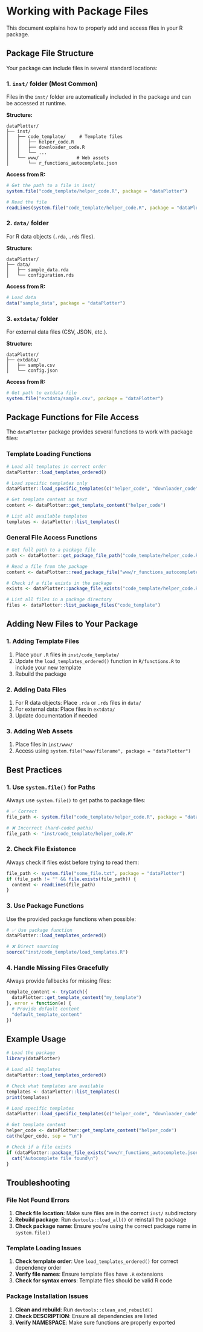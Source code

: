 # Working with Package Files

This document explains how to properly add and access files in your R package.

## Package File Structure

Your package can include files in several standard locations:

### 1. `inst/` folder (Most Common)
Files in the `inst/` folder are automatically included in the package and can be accessed at runtime.

**Structure:**
```
dataPlotter/
├── inst/
│   ├── code_template/     # Template files
│   │   ├── helper_code.R
│   │   ├── downloader_code.R
│   │   └── ...
│   └── www/              # Web assets
│       └── r_functions_autocomplete.json
```

**Access from R:**
```r
# Get the path to a file in inst/
system.file("code_template/helper_code.R", package = "dataPlotter")

# Read the file
readLines(system.file("code_template/helper_code.R", package = "dataPlotter"))
```

### 2. `data/` folder
For R data objects (`.rda`, `.rds` files).

**Structure:**
```
dataPlotter/
├── data/
│   ├── sample_data.rda
│   └── configuration.rds
```

**Access from R:**
```r
# Load data
data("sample_data", package = "dataPlotter")
```

### 3. `extdata/` folder
For external data files (CSV, JSON, etc.).

**Structure:**
```
dataPlotter/
├── extdata/
│   ├── sample.csv
│   └── config.json
```

**Access from R:**
```r
# Get path to extdata file
system.file("extdata/sample.csv", package = "dataPlotter")
```

## Package Functions for File Access

The `dataPlotter` package provides several functions to work with package files:

### Template Loading Functions

```r
# Load all templates in correct order
dataPlotter::load_templates_ordered()

# Load specific templates only
dataPlotter::load_specific_templates(c("helper_code", "downloader_code"))

# Get template content as text
content <- dataPlotter::get_template_content("helper_code")

# List all available templates
templates <- dataPlotter::list_templates()
```

### General File Access Functions

```r
# Get full path to a package file
path <- dataPlotter::get_package_file_path("code_template/helper_code.R")

# Read a file from the package
content <- dataPlotter::read_package_file("www/r_functions_autocomplete.json")

# Check if a file exists in the package
exists <- dataPlotter::package_file_exists("code_template/helper_code.R")

# List all files in a package directory
files <- dataPlotter::list_package_files("code_template")
```

## Adding New Files to Your Package

### 1. Adding Template Files

1. Place your `.R` files in `inst/code_template/`
2. Update the `load_templates_ordered()` function in `R/functions.R` to include your new template
3. Rebuild the package

### 2. Adding Data Files

1. For R data objects: Place `.rda` or `.rds` files in `data/`
2. For external data: Place files in `extdata/`
3. Update documentation if needed

### 3. Adding Web Assets

1. Place files in `inst/www/`
2. Access using `system.file("www/filename", package = "dataPlotter")`

## Best Practices

### 1. Use `system.file()` for Paths
Always use `system.file()` to get paths to package files:

```r
# ✅ Correct
file_path <- system.file("code_template/helper_code.R", package = "dataPlotter")

# ❌ Incorrect (hard-coded paths)
file_path <- "inst/code_template/helper_code.R"
```

### 2. Check File Existence
Always check if files exist before trying to read them:

```r
file_path <- system.file("some_file.txt", package = "dataPlotter")
if (file_path != "" && file.exists(file_path)) {
  content <- readLines(file_path)
}
```

### 3. Use Package Functions
Use the provided package functions when possible:

```r
# ✅ Use package function
dataPlotter::load_templates_ordered()

# ❌ Direct sourcing
source("inst/code_template/load_templates.R")
```

### 4. Handle Missing Files Gracefully
Always provide fallbacks for missing files:

```r
template_content <- tryCatch({
  dataPlotter::get_template_content("my_template")
}, error = function(e) {
  # Provide default content
  "default_template_content"
})
```

## Example Usage

```r
# Load the package
library(dataPlotter)

# Load all templates
dataPlotter::load_templates_ordered()

# Check what templates are available
templates <- dataPlotter::list_templates()
print(templates)

# Load specific templates
dataPlotter::load_specific_templates(c("helper_code", "downloader_code"))

# Get template content
helper_code <- dataPlotter::get_template_content("helper_code")
cat(helper_code, sep = "\n")

# Check if a file exists
if (dataPlotter::package_file_exists("www/r_functions_autocomplete.json")) {
  cat("Autocomplete file found\n")
}
```

## Troubleshooting

### File Not Found Errors

1. **Check file location**: Make sure files are in the correct `inst/` subdirectory
2. **Rebuild package**: Run `devtools::load_all()` or reinstall the package
3. **Check package name**: Ensure you're using the correct package name in `system.file()`

### Template Loading Issues

1. **Check template order**: Use `load_templates_ordered()` for correct dependency order
2. **Verify file names**: Ensure template files have `.R` extensions
3. **Check for syntax errors**: Template files should be valid R code

### Package Installation Issues

1. **Clean and rebuild**: Run `devtools::clean_and_rebuild()`
2. **Check DESCRIPTION**: Ensure all dependencies are listed
3. **Verify NAMESPACE**: Make sure functions are properly exported 
